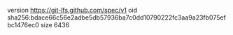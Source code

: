 version https://git-lfs.github.com/spec/v1
oid sha256:bdace66c56e2adbe5db57936ba7c0dd10790222fc3aa9a23fb075efbc1476ec0
size 6436
